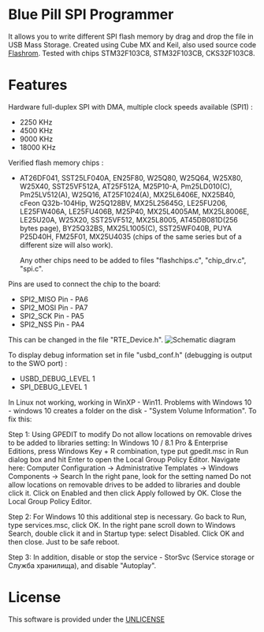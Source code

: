 # Blue Pill SPI Programmer

It allows you to write different SPI flash memory by drag and drop the file in USB Mass Storage.
Created using Cube MX and Keil, also used source code <a href="https://github.com/flashrom/flashrom" rel="nofollow">Flashrom</a>.
Tested with chips STM32F103C8, STM32F103CB, CKS32F103C8.

# Features

Hardware full-duplex SPI with DMA, multiple clock speeds available (SPI1) :

  - 2250  KHz
  - 4500  KHz
  - 9000  KHz
  - 18000 KHz

 Verified flash memory chips :
 

  - AT26DF041, SST25LF040A, EN25F80, W25Q80, W25Q64, W25X80, W25X40, SST25VF512A, AT25F512A, M25P10-A, Pm25LD010(C), Pm25LV512(A), W25Q16, AT25F1024(A), MX25L6406E, NX25B40,  cFeon Q32b-104Hip, W25Q128BV, MX25L25645G, LE25FU206, LE25FW406A, LE25FU406B, M25P40, MX25L4005AM, MX25L8006E, LE25U20A, W25X20, SST25VF512, MX25L8005, AT45DB081D(256 bytes page), BY25Q32BS, MX25L1005(C), SST25WF040B, PUYA P25D40H, FM25F01, MX25U4035 (chips of the same series but of a different size will also work).

    Any other chips need to be added to files "flashchips.c", "chip_drv.c", "spi.c".

Pins are used to connect the chip to the board:
 - SPI2_MISO Pin - PA6
 - SPI2_MOSI Pin - PA7
 - SPI2_SCK  Pin - PA5
 - SPI2_NSS  Pin - PA4
 
 This can be changed in the file "RTE_Device.h".
![Schematic diagram](https://github.com/vernonet/blue_pill/edit/master/bluepill_spi_prog/schematic_diagram.jpg)


To display debug information set in file "usbd_conf.h" (debugging is output to the SWO port) :
 - USBD_DEBUG_LEVEL             1
 - SPI_DEBUG_LEVEL              1
 
 In Linux not working, working in WinXP - Win11.
 Problems with Windows 10 - windows 10 creates a folder on the disk - "System Volume Information". To fix this:
   
   Step 1:
     Using GPEDIT to modify Do not allow locations on removable drives to be added to libraries setting:
   In Windows 10 / 8.1 Pro & Enterprise Editions, press Windows Key + R combination, type put gpedit.msc in Run dialog box 
   and  hit Enter to open the Local Group Policy Editor.
   Navigate here: Computer Configuration -> Administrative Templates -> Windows Components -> Search
   In the right pane, look for the setting named Do not allow locations on removable drives to be added to libraries and 
   double  click it.
   Click on Enabled and then click Apply followed by OK. Close the Local Group Policy Editor.
   
   Step 2:
     For Windows 10 this additional step is necessary. Go back to Run, type services.msc, click OK. In the right pane scroll 
   down  to Windows Search, double click it and in Startup type: select Disabled. Click OK and then close. Just to be 
   safe  reboot.
   
   Step 3:
     In addition, disable or stop the service - StorSvc (Service storage or  Служба хранилища), and disable "Autoplay".


  
# License

This software is provided under the  <a href="http://unlicense.org/" rel="nofollow">UNLICENSE</a>

